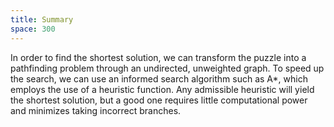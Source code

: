 ```yaml
---
title: Summary
space: 300
---
```


In order to find the shortest solution, we can transform the puzzle into a pathfinding problem through an undirected, unweighted graph. To speed up the search, we can use an informed search algorithm such as A\*, which employs the use of a heuristic function. Any admissible heuristic will yield the shortest solution, but a good one requires little computational power and minimizes taking incorrect branches.
